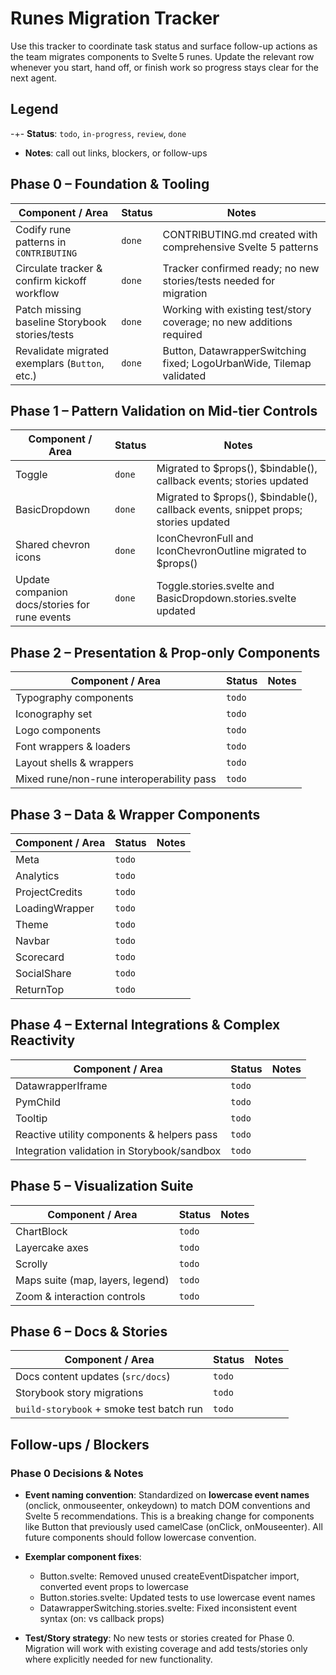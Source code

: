 # Runes Migration Tracker

Use this tracker to coordinate task status and surface follow-up actions as the team migrates components to Svelte 5 runes. Update the relevant row whenever you start, hand off, or finish work so progress stays clear for the next agent.

## Legend

-+- **Status**: `todo`, `in-progress`, `review`, `done`
- **Notes**: call out links, blockers, or follow-ups

## Phase 0 – Foundation & Tooling

| Component / Area                               | Status      | Notes |
| ---------------------------------------------- | ----------- | ----- |
| Codify rune patterns in `CONTRIBUTING`         | `done`      | CONTRIBUTING.md created with comprehensive Svelte 5 patterns |
| Circulate tracker & confirm kickoff workflow   | `done`      | Tracker confirmed ready; no new stories/tests needed for migration |
| Patch missing baseline Storybook stories/tests | `done`      | Working with existing test/story coverage; no new additions required |
| Revalidate migrated exemplars (`Button`, etc.) | `done`      | Button, DatawrapperSwitching fixed; LogoUrbanWide, Tilemap validated |

## Phase 1 – Pattern Validation on Mid-tier Controls

| Component / Area                               | Status      | Notes |
| ---------------------------------------------- | ----------- | ----- |
| Toggle                                         | `done`      | Migrated to $props(), $bindable(), callback events; stories updated |
| BasicDropdown                                  | `done`      | Migrated to $props(), $bindable(), callback events, snippet props; stories updated |
| Shared chevron icons                           | `done`      | IconChevronFull and IconChevronOutline migrated to $props() |
| Update companion docs/stories for rune events  | `done`      | Toggle.stories.svelte and BasicDropdown.stories.svelte updated |

## Phase 2 – Presentation & Prop-only Components

| Component / Area                          | Status      | Notes |
| ----------------------------------------- | ----------- | ----- |
| Typography components                     | `todo`      |       |
| Iconography set                           | `todo`      |       |
| Logo components                           | `todo`      |       |
| Font wrappers & loaders                   | `todo`      |       |
| Layout shells & wrappers                  | `todo`      |       |
| Mixed rune/non-rune interoperability pass | `todo`      |       |

## Phase 3 – Data & Wrapper Components

| Component / Area  | Status      | Notes |
| ----------------- | ----------- | ----- |
| Meta              | `todo`      |       |
| Analytics         | `todo`      |       |
| ProjectCredits    | `todo`      |       |
| LoadingWrapper    | `todo`      |       |
| Theme             | `todo`      |       |
| Navbar            | `todo`      |       |
| Scorecard         | `todo`      |       |
| SocialShare       | `todo`      |       |
| ReturnTop         | `todo`      |       |

## Phase 4 – External Integrations & Complex Reactivity

| Component / Area                            | Status      | Notes |
| ------------------------------------------- | ----------- | ----- |
| DatawrapperIframe                           | `todo`      |       |
| PymChild                                    | `todo`      |       |
| Tooltip                                     | `todo`      |       |
| Reactive utility components & helpers pass  | `todo`      |       |
| Integration validation in Storybook/sandbox | `todo`      |       |

## Phase 5 – Visualization Suite

| Component / Area               | Status      | Notes |
| ------------------------------ | ----------- | ----- |
| ChartBlock                     | `todo`      |       |
| Layercake axes                 | `todo`      |       |
| Scrolly                        | `todo`      |       |
| Maps suite (map, layers, legend) | `todo`      |       |
| Zoom & interaction controls    | `todo`      |       |

## Phase 6 – Docs & Stories

| Component / Area                         | Status      | Notes |
| ---------------------------------------- | ----------- | ----- |
| Docs content updates (`src/docs`)        | `todo`      |       |
| Storybook story migrations               | `todo`      |       |
| `build-storybook` + smoke test batch run | `todo`      |       |

## Follow-ups / Blockers

### Phase 0 Decisions & Notes

- **Event naming convention**: Standardized on **lowercase event names** (onclick, onmouseenter, onkeydown) to match DOM conventions and Svelte 5 recommendations. This is a breaking change for components like Button that previously used camelCase (onClick, onMouseenter). All future components should follow lowercase convention.

- **Exemplar component fixes**:
  - Button.svelte: Removed unused createEventDispatcher import, converted event props to lowercase
  - Button.stories.svelte: Updated tests to use lowercase event names
  - DatawrapperSwitching.stories.svelte: Fixed inconsistent event syntax (on: vs callback props)

- **Test/Story strategy**: No new tests or stories created for Phase 0. Migration will work with existing coverage and add tests/stories only where explicitly needed for new functionality.
